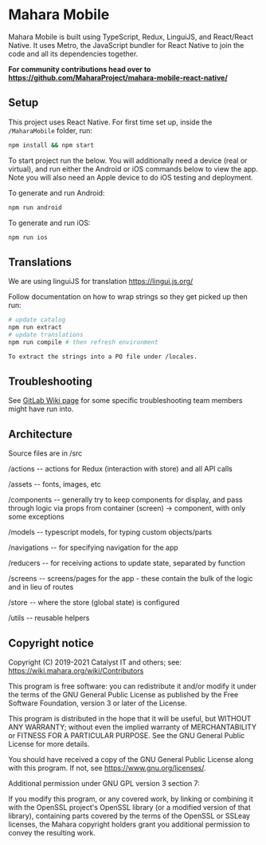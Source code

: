 # Mahara Mobile

Mahara Mobile is built using TypeScript, Redux, LinguiJS, and React/React Native.
It uses Metro, the JavaScript bundler for React Native to join the code and all its dependencies together.

**For community contributions head over to <https://github.com/MaharaProject/mahara-mobile-react-native/>**

## Setup

This project uses React Native. For first time set up, inside the `/MaharaMobile` folder, run:

 ```bash
 npm install && npm start
 ```

To start project run the below. You will additionally need a device (real or virtual), and run either the Android or iOS commands below to view the app. Note you will also need an Apple device to do iOS testing and deployment.

To generate and run Android:

```bash
npm run android
```

To generate and run iOS:

```bash
npm run ios
```

## Translations

We are using linguiJS for translation <https://lingui.js.org/>

Follow documentation on how to wrap strings so they get picked up then run:

```bash
# update catalog
npm run extract
# update translations
npm run compile # then refresh environment

To extract the strings into a PO file under /locales.
```

## Troubleshooting

See [GitLab Wiki page](https://gitlab.wgtn.cat-it.co.nz/elearning/mahara-mobile-react-native/-/wikis/home) for some specific troubleshooting team members might have run into.

## Architecture

Source files are in /src

/actions -- actions for Redux (interaction with store) and all API calls

/assets -- fonts, images, etc

/components -- generally try to keep components for display, and pass through logic via props from container (screen) -> component, with only some exceptions

/models -- typescript models, for typing custom objects/parts

/navigations -- for specifying navigation for the app

/reducers -- for receiving actions to update state, separated by function

/screens -- screens/pages for the app - these contain the bulk of the logic and in lieu of routes

/store -- where the store (global state) is configured

/utils -- reusable helpers

## Copyright notice

Copyright (C) 2019-2021 Catalyst IT and others; see:
<https://wiki.mahara.org/wiki/Contributors>

This program is free software: you can redistribute it and/or modify
it under the terms of the GNU General Public License as published by
the Free Software Foundation, version 3 or later of the License.

This program is distributed in the hope that it will be useful,
but WITHOUT ANY WARRANTY; without even the implied warranty of
MERCHANTABILITY or FITNESS FOR A PARTICULAR PURPOSE.  See the
GNU General Public License for more details.

You should have received a copy of the GNU General Public License
along with this program.  If not, see <https://www.gnu.org/licenses/>.

Additional permission under GNU GPL version 3 section 7:

If you modify this program, or any covered work, by linking or
combining it with the OpenSSL project's OpenSSL library (or a
modified version of that library), containing parts covered by the
terms of the OpenSSL or SSLeay licenses, the Mahara copyright holders
grant you additional permission to convey the resulting work.

